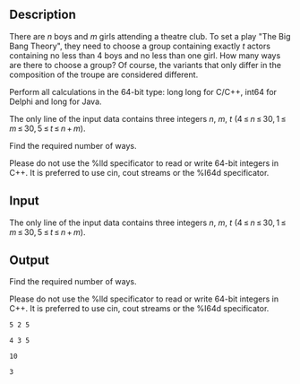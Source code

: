 ## Description

<div><p>There are <span class="tex-span"><i>n</i></span> boys and <span class="tex-span"><i>m</i></span> girls attending a theatre club. To set a play "The Big Bang Theory", they need to choose a group containing exactly <span class="tex-span"><i>t</i></span> actors containing no less than 4 boys and no less than one girl. How many ways are there to choose a group? Of course, the variants that only differ in the composition of the troupe are considered different.</p><p>Perform all calculations in the 64-bit type: <span class="tex-font-style-tt">long long</span> for С/С++, <span class="tex-font-style-tt">int64</span> for Delphi and <span class="tex-font-style-tt">long</span> for Java.</p></div><div class="input-specification"><p>The only line of the input data contains three integers <span class="tex-span"><i>n</i></span>, <span class="tex-span"><i>m</i></span>, <span class="tex-span"><i>t</i></span> (<span class="tex-span">4 ≤ <i>n</i> ≤ 30, 1 ≤ <i>m</i> ≤ 30, 5 ≤ <i>t</i> ≤ <i>n</i> + <i>m</i></span>).</p></div><div class="output-specification"><p>Find the required number of ways.</p><p>Please do not use the %lld specificator to read or write 64-bit integers in С++. It is preferred to use cin, cout streams or the %I64d specificator.</p></div>

## Input

<p>The only line of the input data contains three integers <span class="tex-span"><i>n</i></span>, <span class="tex-span"><i>m</i></span>, <span class="tex-span"><i>t</i></span> (<span class="tex-span">4 ≤ <i>n</i> ≤ 30, 1 ≤ <i>m</i> ≤ 30, 5 ≤ <i>t</i> ≤ <i>n</i> + <i>m</i></span>).</p>

## Output

<p>Find the required number of ways.</p><p>Please do not use the %lld specificator to read or write 64-bit integers in С++. It is preferred to use cin, cout streams or the %I64d specificator.</p>





```input1
5 2 5

```




```input2
4 3 5

```




```output1
10

```




```output2
3

```


